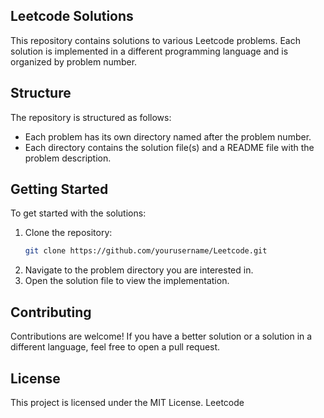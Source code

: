 ## Leetcode Solutions

This repository contains solutions to various Leetcode problems. Each solution is implemented in a different programming language and is organized by problem number.

## Structure

The repository is structured as follows:
- Each problem has its own directory named after the problem number.
- Each directory contains the solution file(s) and a README file with the problem description.

## Getting Started

To get started with the solutions:
1. Clone the repository:
    ```bash
    git clone https://github.com/yourusername/Leetcode.git
    ```
2. Navigate to the problem directory you are interested in.
3. Open the solution file to view the implementation.

## Contributing

Contributions are welcome! If you have a better solution or a solution in a different language, feel free to open a pull request.

## License

This project is licensed under the MIT License.
 Leetcode
